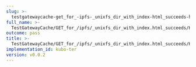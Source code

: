 ```yaml
---
slug: >-
  testgatewaycache-get_for_-ipfs-_unixfs_dir_with_index-html_succeeds-header_x-ipfs-path
full_name: >-
  TestGatewayCache/GET_for_/ipfs/_unixfs_dir_with_index.html_succeeds/Header_X-Ipfs-Path
outcome: pass
title: >-
  TestGatewayCache/GET_for_/ipfs/_unixfs_dir_with_index.html_succeeds/Header_X-Ipfs-Path
implementation_id: kubo-ter
version: v0.0.2
---
```


